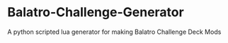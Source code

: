 # Balatro-Challenge-Generator
A python scripted lua generator for making Balatro Challenge Deck Mods
